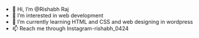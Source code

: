 - 👋 Hi, I’m @Rishabh Raj
- 👀 I’m interested in web development
- 🌱 I’m currently learning HTML and CSS and web designing in wordpress
- 📫 Reach me through Instagram-rishabh_0424

<!---
RishabhRaj240/RishabhRaj240 is a ✨ special ✨ repository because its `README.md` (this file) appears on your GitHub profile.
You can click the Preview link to take a look at your changes.
--->
